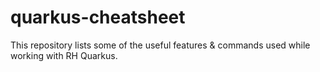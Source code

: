# quarkus-cheatsheet
This repository lists some of the useful features &amp; commands used while working with RH Quarkus.
